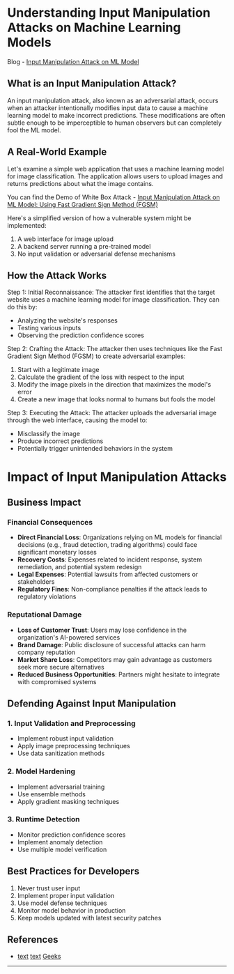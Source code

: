 # Understanding Input Manipulation Attacks on Machine Learning Models

Blog - [Input Manipulation Attack on ML Model](https://jagskap.blogspot.com/2025/02/input-manipulation-attacks-on-ml-models.html)

## What is an Input Manipulation Attack?

An input manipulation attack, also known as an adversarial attack, occurs when an attacker intentionally modifies input data to cause a machine learning model to make incorrect predictions. These modifications are often subtle enough to be imperceptible to human observers but can completely fool the ML model.

## A Real-World Example

Let's examine a simple web application that uses a machine learning model for image classification. The application allows users to upload images and returns predictions about what the image contains.

You can find the Demo of White Box Attack - [Input Manipulation Attack on ML Model: Using Fast Gradient Sign Method (FGSM)](https://jagskap.blogspot.com/2025/02/input-manipulation-attacks-on-ml-models.html)

Here's a simplified version of how a vulnerable system might be implemented:

1. A web interface for image upload
2. A backend server running a pre-trained model
3. No input validation or adversarial defense mechanisms

## How the Attack Works

Step 1: Initial Reconnaissance: The attacker first identifies that the target website uses a machine learning model for image classification. They can do this by:
- Analyzing the website's responses
- Testing various inputs
- Observing the prediction confidence scores

Step 2: Crafting the Attack: The attacker then uses techniques like the Fast Gradient Sign Method (FGSM) to create adversarial examples:
1. Start with a legitimate image
2. Calculate the gradient of the loss with respect to the input
3. Modify the image pixels in the direction that maximizes the model's error
4. Create a new image that looks normal to humans but fools the model

Step 3: Executing the Attack: The attacker uploads the adversarial image through the web interface, causing the model to:
- Misclassify the image
- Produce incorrect predictions
- Potentially trigger unintended behaviors in the system

# Impact of Input Manipulation Attacks

## Business Impact

### Financial Consequences
- **Direct Financial Loss**: Organizations relying on ML models for financial decisions (e.g., fraud detection, trading algorithms) could face significant monetary losses
- **Recovery Costs**: Expenses related to incident response, system remediation, and potential system redesign
- **Legal Expenses**: Potential lawsuits from affected customers or stakeholders
- **Regulatory Fines**: Non-compliance penalties if the attack leads to regulatory violations

### Reputational Damage
- **Loss of Customer Trust**: Users may lose confidence in the organization's AI-powered services
- **Brand Damage**: Public disclosure of successful attacks can harm company reputation
- **Market Share Loss**: Competitors may gain advantage as customers seek more secure alternatives
- **Reduced Business Opportunities**: Partners might hesitate to integrate with compromised systems

## Defending Against Input Manipulation

### 1. Input Validation and Preprocessing
- Implement robust input validation
- Apply image preprocessing techniques
- Use data sanitization methods

### 2. Model Hardening
- Implement adversarial training
- Use ensemble methods
- Apply gradient masking techniques

### 3. Runtime Detection
- Monitor prediction confidence scores
- Implement anomaly detection
- Use multiple model verification

## Best Practices for Developers

1. Never trust user input
2. Implement proper input validation
3. Use model defense techniques
4. Monitor model behavior in production
5. Keep models updated with latest security patches


## References
- [text](https://owasp.org/www-project-machine-learning-security-top-10/docs/ML01_2023-Input_Manipulation_Attack)
[text](https://my.ai.se/resources/3229)
[Geeks](https://www.researchgate.net/publication/349037772_Manipulation_Attacks_in_Local_Differential_Privacy)

---
